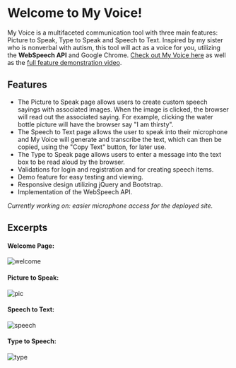 # Welcome to My Voice!

My Voice is a multifaceted communication tool with three main features: Picture to Speak, Type to Speak and Speech to Text. Inspired by my sister who is nonverbal with autism, this tool will act as a voice for you, utilizing the **WebSpeech API** and Google Chrome.  [Check out My Voice here](http://3.143.250.167/) as well as the [full feature demonstration video](https://www.youtube.com/watch?v=_yEom-lv5zE). 

## Features
* The Picture to Speak page allows users to create custom speech sayings with associated images. When the image is clicked, the browser will read out the associated saying. For example, clicking the water bottle picture will have the browser say "I am thirsty". 
* The Speech to Text page allows the user to speak into their microphone and My Voice will generate and transcribe the text, which can then be copied, using the "Copy Text" button, for later use.
* The Type to Speak page allows users to enter a message into the text box to be read aloud by the browser.
* Validations for login and registration and for creating speech items.
* Demo feature for easy testing and viewing.
* Responsive design utilizing jQuery and Bootstrap.
* Implementation of the WebSpeech API.

*Currently working on: easier microphone access for the deployed site.* 

## Excerpts

#### Welcome Page: 
![welcome](https://user-images.githubusercontent.com/75532491/115172880-20c02780-a094-11eb-8ba3-2311c1fb9693.gif )

#### Picture to Speak: 
![pic](https://user-images.githubusercontent.com/75532491/115173666-cb851580-a095-11eb-801a-1ce61f3763b5.gif)

#### Speech to Text:
![speech](https://user-images.githubusercontent.com/75532491/115174227-e015dd80-a096-11eb-98e2-57c3b597050b.gif)

#### Type to Speech: 
![type](https://user-images.githubusercontent.com/75532491/115173977-5e25b480-a096-11eb-9525-c0b2415cdb85.gif)


